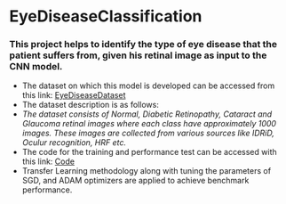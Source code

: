 # EyeDiseaseClassification
### This project helps to identify the type of eye disease that the patient suffers from, given his retinal image as input to the CNN model.  
- The dataset on which this model is developed can be accessed from this link: [EyeDiseaseDataset](https://www.kaggle.com/datasets/gunavenkatdoddi/eye-diseases-classification)  
- The dataset description is as follows:  
- _The dataset consists of Normal, Diabetic Retinopathy, Cataract and Glaucoma retinal images where each class have approximately 1000 images. These images are collected from various sources like IDRiD, Oculur recognition, HRF etc._  
- The code for the training and performance test can be accessed with this link: [Code](https://www.kaggle.com/code/gunavenkatdoddi/final-model-build2)  
- Transfer Learning methodology along with tuning the parameters of SGD, and ADAM optimizers are applied to achieve benchmark performance.  
